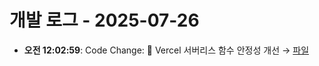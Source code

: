 # 개발 로그 - 2025-07-26

- **오전 12:02:59**: Code Change: 🔧 Vercel 서버리스 함수 안정성 개선 → [파일](../code-changes/2025-07-26T15-02-59-644Z_code_change.json)

